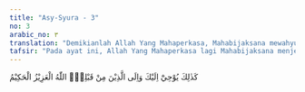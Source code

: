 ```yaml
---
title: "Asy-Syura - 3"
no: 3
arabic_no: ٣
translation: "Demikianlah Allah Yang Mahaperkasa, Mahabijaksana mewahyukan kepadamu (Muhammad) dan kepada orang-orang yang sebelummu."
tafsir: "Pada ayat ini, Allah Yang Mahaperkasa lagi Mahabijaksana menjelaskan bahwa apa yang diwahyukan kepada Nabi Muhammad saw antara lain supaya ia berdakwah mengenai tauhid mengesakan Allah, juga mengenai kenabian, beriman kepada hari akhir, memperbaiki diri dengan akhlak karimah dan menjauhkannya dari hal-hal yang rendah dan hina, beramal untuk kebahagiaan pribadi dan masyarakat semuanya itu, hal ini telah diwahyukan pula kepada nabi-nabi sebelumnya. Firman Allah: \n\nDan Kami tidak mengutus seorang rasul pun sebelum engkau (Muhammad), melainkan Kami wahyukan kepadanya, bahwa tidak ada tuhan (yang berhak disembah) selain Aku, maka sembahlah Aku. (al-Anbiya'/21: 25)\n\nDalam ayat lain Allah berfirman:\n\nSesungguhnya Kami mewahyukan kepadamu (Muhammad) sebagaimana Kami telah mewahyukan kepada Nuh dan nabi-nabi setelahnya, dan Kami telah mewahyukan (pula) kepada Ibrahim, Ismail, Ishak, Yakub dan anak cucunya; Isa, Ayyub, Yunus, Harun dan Sulaiman. Dan Kami telah memberikan Kitab Zabur kepada Daud. (an-Nisa'/4: 163)"
---
```


كَذٰلِكَ يُوْحِيْٓ اِلَيْكَ وَاِلَى الَّذِيْنَ مِنْ قَبْلِكَۙ اللّٰهُ الْعَزِيْزُ الْحَكِيْمُ 
